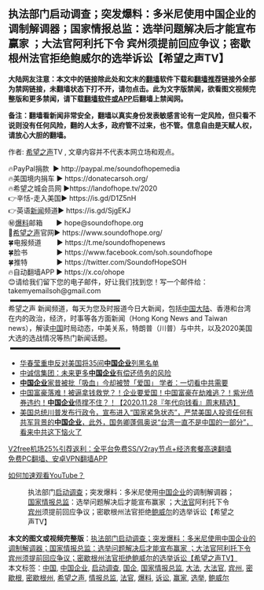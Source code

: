  <h2>执法部门启动调查；突发爆料：多米尼使用中国企业的调制解调器；国家情报总监：选举问题解决后才能宣布赢家 ；大法官阿利托下令 宾州须提前回应争议；密歇根州法官拒绝鲍威尔的选举诉讼【希望之声TV】</h2> <p class="notice"><b>大陆网友注意：本文中的链接除此处和文末的<a href="https://github.com/bannedbook/fanqiang" >翻墙</a>软件下载和<a href="https://github.com/killgcd/justmysocks/blob/master/README.md">翻墙推荐</a>链接外全部为禁网链接，未翻墙状态下打不开，请勿点击。此为文字版禁闻，欲看图文视频完整版和更多禁闻，请下载<a href="https://github.com/bannedbook/fanqiang">翻墙软件或APP</a>后翻墙上禁闻网。</p><p>备注：翻墙看新闻非常安全，翻墙以真实身份发表敏感言论有一定风险，但只看不说则没有任何风险，翻的人太多，政府管不过来，也不管。信息自由是天赋人权，请放心大胆的翻墙。</b></p>  <div class="entry"> <p>作者: <span class='wp_keywordlink_affiliate'><a href="https://www.soundofhope.org" title="希望之声" target="_blank">希望之声</a></span>TV , 文章内容并不代表本网立场和观点。</p> <figure></figure> <p>🔥PayPal捐款   ► http://paypal.me/soundofhopemedia<br /> 🔥美国境内捐车 ► https://donatecarsoh.org/<br /> 🔥希望之城会员网 ►https://landofhope.tv/2020<br /> 👉辛恬-走入美国► https://is.gd/D1Z5nH<br /> 👉英语<span class='wp_keywordlink_affiliate'><a href="https://www.bannedbook.org/" title="新闻">新闻</a></span>频道► https://is.gd/SjgEKJ<br /> ㊙️<a href="https://www.bannedbook.org/bnews/tag/%E7%88%86%E6%96%99/" class="st_tag internal_tag" rel="tag" title="标签 爆料 下的日志">爆料</a>邮箱        ► hope@soundofhope.org<br /> 🌸<a href="https://www.bannedbook.org/bnews/tag/%e5%b8%8c%e6%9c%9b%e4%b9%8b%e5%a3%b0/" class="st_tag internal_tag" rel="tag" title="标签 希望之声 下的日志">希望之声</a>官网► https://www.soundofhope.org/<br /> 🍀电报频道        ► https://t.me/soundofhopenews<br /> 🍀脸书               ► https://www.facebook.com/soh.soundofhope<br /> 🍀推特               ► https://twitter.com/SoundofHopeSOH<br /> 🔥自动翻墙APP ► https://x.co/ohope<br /> 😊请给我们留下您的电子邮件，好让我们找到您！写一个邮件给：takemyemailsoh@gmail.com<br />  ▬▬▬▬▬▬▬▬▬▬▬▬▬▬▬▬<br /> 希望之声 新闻频道，每天为您及时报道今日大新闻，包括<span class='wp_keywordlink_affiliate'><a href="https://www.bannedbook.org/" title="中国" target="_blank">中国</a></span><span class='wp_keywordlink_affiliate'><a href="https://www.bannedbook.org/" title="大陆" target="_blank">大陆</a></span>、香港和台湾在内的政治，经济，时事等各方面新闻（Hong Kong News and Taiwan news），解读<a href="https://www.bannedbook.org/bnews/tag/%E4%B8%AD%E5%9B%BD/" class="st_tag internal_tag" rel="tag" title="标签 中国 下的日志">中国</a>时局动态，中美关系，特朗普（川普）与中共，以及2020美国大选的选战情况等热门新闻话题。<br />  ▬▬▬▬▬▬▬▬▬▬▬▬▬▬▬▬</p>  <ul class='op-related-articles' title='相关阅读'> <li><a href='https://www.bannedbook.org/bnews/worldnews/usa/20201208/1443768.html' target='_blank'>华春莹重申反对美国将35间<b>中国企业</b>列黑名单</a></li> <li><a href='https://www.bannedbook.org/bnews/baitai/20201207/1443642.html' target='_blank'>中诚信集团：未来更多<b>中国企业</b>有偿还债务的风险</a></li> <li><a href='https://www.bannedbook.org/bnews/cbnews/20201130/1439254.html' target='_blank'><b>中国企业</b>家昔被批「吸血」今却被赞「爱国」 学者：一切看中共需要</a></li> <li><a href='https://www.bannedbook.org/bnews/taiwannews/20201128/1438648.html' target='_blank'>中国富豪落难！被逼拿钱救党？！企业要爱国！中国富豪在劫难逃？！紫光债券违约！<b>中国企业</b>债撑不住？！【2020.11.28『年代向钱看』周末精选】</a></li> <li><a href='https://www.bannedbook.org/bnews/bannedvideo/20201114/1431092.html' target='_blank'>美国总统川普发布行政令，宣布进入“国家紧急状态”，严禁美国人投资任何有共军背景的<b>中国企业</b>，此外，国务卿蓬佩奥说“台湾一直不是中国的一部分”，看来中共这下恼火了</a></li> </ul> <p class="texttj"> <a href="https://www.bannedbook.org/forum23/topic22702.html" target="_blank">V2free机场25%引荐返利：全平台免费SS/V2ray节点+经济套餐高速翻墙</a><br/> <a href="https://github.com/bannedbook/fanqiang/wiki/%E7%A6%81%E9%97%BB%E7%BD%91%E5%AE%89%E5%8D%93%E7%BF%BB%E5%A2%99%E6%96%B0%E9%97%BBAPP" target="_blank">免费PC翻墙、安卓VPN翻墙APP</a></p><p><a href='https://www.bannedbook.org/bnews/topimagenews/20180409/925596.html' target='_blank'>如何加速观看YouTube？ </a></p> <figure class='op-interactive'><figcaption>执法部门<a href="https://www.bannedbook.org/bnews/tag/%E5%90%AF%E5%8A%A8%E8%B0%83%E6%9F%A5/" class="st_tag internal_tag" rel="tag" title="标签 启动调查 下的日志">启动调查</a>；突发爆料：多米尼使用<a href="https://www.bannedbook.org/bnews/tag/%E4%B8%AD%E5%9B%BD%E4%BC%81%E4%B8%9A/" class="st_tag internal_tag" rel="tag" title="标签 中国企业 下的日志">中国企业</a>的调制解调器；<a href="https://www.bannedbook.org/bnews/tag/%E5%9B%BD%E5%AE%B6%E6%83%85%E6%8A%A5%E6%80%BB%E7%9B%91/" class="st_tag internal_tag" rel="tag" title="标签 国家情报总监 下的日志">国家情报总监</a>：选举问题解决后才能宣布赢家 ；大<a href="https://www.bannedbook.org/bnews/tag/%E6%B3%95%E5%AE%98/" class="st_tag internal_tag" rel="tag" title="标签 法官 下的日志">法官</a>阿利托下令 <a href="https://www.bannedbook.org/bnews/tag/%E5%AE%BE%E5%B7%9E/" class="st_tag internal_tag" rel="tag" title="标签 宾州 下的日志">宾州</a>须提前回应争议；密歇根州法官拒绝<a href="https://www.bannedbook.org/bnews/tag/%e9%b2%8d%e5%a8%81%e5%b0%94/" class="st_tag internal_tag" rel="tag" title="标签 鲍威尔 下的日志">鲍威尔</a>的选举诉讼【希望之声TV】</figcaption></figure> </p> <a name='sharetosocial'></a>       <div><b>本文的图文或视频完整版</b>：<a href='https://www.bannedbook.org/bnews/cbnews/20201208/1443887.html'>执法部门启动调查；突发爆料：多米尼使用中国企业的调制解调器；国家情报总监：选举问题解决后才能宣布赢家 ；大法官阿利托下令 宾州须提前回应争议；密歇根州法官拒绝鲍威尔的选举诉讼【希望之声TV】</a></div>  </div><!--END ENTRY--> <div class="postfooter"> <div>本文标签：<a href="https://www.bannedbook.org/bnews/tag/%E4%B8%AD%E5%9B%BD/" rel="tag">中国</a>, <a href="https://www.bannedbook.org/bnews/tag/%E4%B8%AD%E5%9B%BD%E4%BC%81%E4%B8%9A/" rel="tag">中国企业</a>, <a href="https://www.bannedbook.org/bnews/tag/%E5%90%AF%E5%8A%A8%E8%B0%83%E6%9F%A5/" rel="tag">启动调查</a>, <a href="https://www.bannedbook.org/bnews/tag/%E5%9B%BD%E4%BC%81/" rel="tag">国企</a>, <a href="https://www.bannedbook.org/bnews/tag/%E5%9B%BD%E5%AE%B6%E6%83%85%E6%8A%A5%E6%80%BB%E7%9B%91/" rel="tag">国家情报总监</a>, <a href="https://www.bannedbook.org/bnews/tag/%E5%A4%A7%E6%B3%95/" rel="tag">大法</a>, <a href="https://www.bannedbook.org/bnews/tag/%e5%a4%a7%e6%b3%95%e5%ae%98/" rel="tag">大法官</a>, <a href="https://www.bannedbook.org/bnews/tag/%E5%AE%BE%E5%B7%9E/" rel="tag">宾州</a>, <a href="https://www.bannedbook.org/bnews/tag/%E5%AF%86%E6%AD%87%E6%A0%B9/" rel="tag">密歇根</a>, <a href="https://www.bannedbook.org/bnews/tag/%E5%AF%86%E6%AD%87%E6%A0%B9%E5%B7%9E/" rel="tag">密歇根州</a>, <a href="https://www.bannedbook.org/bnews/tag/%e5%b8%8c%e6%9c%9b%e4%b9%8b%e5%a3%b0/" rel="tag">希望之声</a>, <a href="https://www.bannedbook.org/bnews/tag/%e6%83%85%e6%8a%a5%e6%80%bb%e7%9b%91/" rel="tag">情报总监</a>, <a href="https://www.bannedbook.org/bnews/tag/%E6%B3%95%E5%AE%98/" rel="tag">法官</a>, <a href="https://www.bannedbook.org/bnews/tag/%E7%88%86%E6%96%99/" rel="tag">爆料</a>, <a href="https://www.bannedbook.org/bnews/tag/%E8%AF%89%E8%AE%BC/" rel="tag">诉讼</a>, <a href="https://www.bannedbook.org/bnews/tag/%E8%B5%A2%E5%AE%B6/" rel="tag">赢家</a>, <a href="https://www.bannedbook.org/bnews/tag/%e9%80%89%e4%b8%be/" rel="tag">选举</a>, <a href="https://www.bannedbook.org/bnews/tag/%e9%b2%8d%e5%a8%81%e5%b0%94/" rel="tag">鲍威尔</a></div>  </div><!--END POSTFOOTER--> 